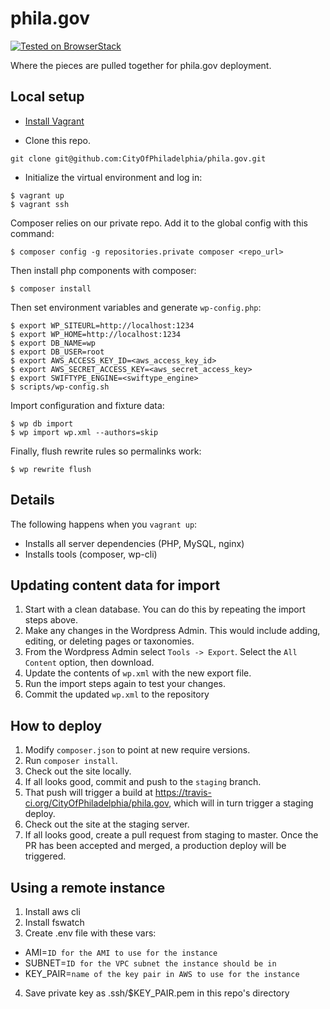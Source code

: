 # phila.gov

[![Tested on BrowserStack](https://img.shields.io/badge/browserstack-tested-brightgreen.svg?logo=data%3Aimage%2Fpng%3Bbase64%2CiVBORw0KGgoAAAANSUhEUgAAAA4AAAAOCAYAAAAfSC3RAAACsUlEQVQokVWSTWwUZQCGn2%2B%2Bnd2d7XS7K1v6Q6WAaBoKklAMP0rcNBqWiMET0SskxEBAURLjBfZkPJAQWmOswkVjYnqiKiGALQ0NP0EIcjAg0gottNB26f7Odmfmm89TG31P7%2BF5bo%2FgP%2BvX%2FfKto31bmY3vV2O590VJIlKps5FS0Fv35roRkc06C6xYOLkvt3cyWTmh7wdve402411Jys0GNkWSUxXij%2Bw79S1N2brPTp9ZFJ9lM6%2FKfP5c%2BK7ZOvpGmsHMu9wImnjmgUWeDeavpNUQa25ZKpVq%2FST6wbc9QvccjExP3LhkPdJbxpdnOL%2FnEAMPKzy48gve%2BH2q7Wuo37Sdd2Kn2BW7wusPG%2F1k%2B4sZIzd9d1tYqS3lis2Tne8xWoHJn05g9h1jxa2LfLfKRI4McNPdyG03zMyyaqhWLB41dCT2EZ7Ci8bxUimCuVn0zUuIcBSzPs7fo2OI4Z%2BpuYrn8yEeWwGE1CaD%2BWLaB5Rw8P0SrzTGCSdSaOUz%2BWSSvq96cRNLWW1X0TrAV2CGRMQILWseMySYco78P0O8tDTB7sOf09KxFqvOZslrabr37aVD%2Fo4hBY1ljVCCkGyI9UgrciqWcGm6eoY%2F2iKs27iDzm9%2BoJzP4cZqTJcHmCg9oEv6rJyL4b0gnFD91uVn8zNTszhPU13FAoULP3K9awRpNwOK0swEQVBhveuTGXdJdLRRM4zLAsD5bd%2Bn8t7E8cJfTzF8eNwQ5l6zScmSWAhWFmq8XDVIrm9HJ%2BuqfhDtFgBa98va8OBJOZU74IxO4z93EF4AhsCImpitDcQ6W1ARs%2Br55odW99ffLyaH1sK99vEeUXOOaGe%2BQypFIDQh28IThhJCXvZ1%2BJiV7h35X6uL%2Fp9Z2y8WNiOj25BWp67NDaOMa18MHr%2BdzYpggfsXmkch023E8JUAAAAASUVORK5CYII%3D)](https://www.browserstack.com/)

Where the pieces are pulled together for phila.gov deployment.



## Local setup

- [Install Vagrant](https://docs.vagrantup.com/v2/installation/)

- Clone this repo.
```
git clone git@github.com:CityOfPhiladelphia/phila.gov.git
```

- Initialize the virtual environment and log in:
```
$ vagrant up
$ vagrant ssh
```

Composer relies on our private repo. Add it to the global config with this command:
```
$ composer config -g repositories.private composer <repo_url>
```

Then install php components with composer:
```
$ composer install
```

Then set environment variables and generate `wp-config.php`:
```
$ export WP_SITEURL=http://localhost:1234
$ export WP_HOME=http://localhost:1234
$ export DB_NAME=wp
$ export DB_USER=root
$ export AWS_ACCESS_KEY_ID=<aws_access_key_id>
$ export AWS_SECRET_ACCESS_KEY=<aws_secret_access_key>
$ export SWIFTYPE_ENGINE=<swiftype_engine>
$ scripts/wp-config.sh
```

Import configuration and fixture data:
```
$ wp db import
$ wp import wp.xml --authors=skip
```

Finally, flush rewrite rules so permalinks work:
```
$ wp rewrite flush
```


## Details

The following happens when you `vagrant up`:

- Installs all server dependencies (PHP, MySQL, nginx)
- Installs tools (composer, wp-cli)


## Updating content data for import

1. Start with a clean database. You can do this by repeating the import steps above.
2. Make any changes in the Wordpress Admin. This would include adding, editing, or deleting pages or taxonomies.
3. From the Wordpress Admin select `Tools -> Export`. Select the `All Content` option, then download.
4. Update the contents of `wp.xml` with the new export file.
5. Run the import steps again to test your changes.
6. Commit the updated `wp.xml` to the repository


## How to deploy

1. Modify `composer.json` to point at new require versions.
2. Run `composer install`.
3. Check out the site locally.
4. If all looks good, commit and push to the `staging` branch.
5. That push will trigger a build at https://travis-ci.org/CityOfPhiladelphia/phila.gov, which will in turn trigger a staging deploy.
6. Check out the site at the staging server.
7. If all looks good, create a pull request from staging to master. Once the PR has been accepted and merged, a production deploy will be triggered.


## Using a remote instance

1. Install aws cli
2. Install fswatch
3. Create .env file with these vars:
  - AMI=`ID for the AMI to use for the instance`
  - SUBNET=`ID for the VPC subnet the instance should be in`
  - KEY_PAIR=`name of the key pair in AWS to use for the instance`
4. Save private key as .ssh/$KEY_PAIR.pem in this repo's directory
